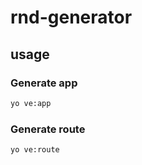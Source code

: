 # rnd-generator

## usage

### Generate app

```sh
yo ve:app
```

### Generate route

```sh
yo ve:route
```
